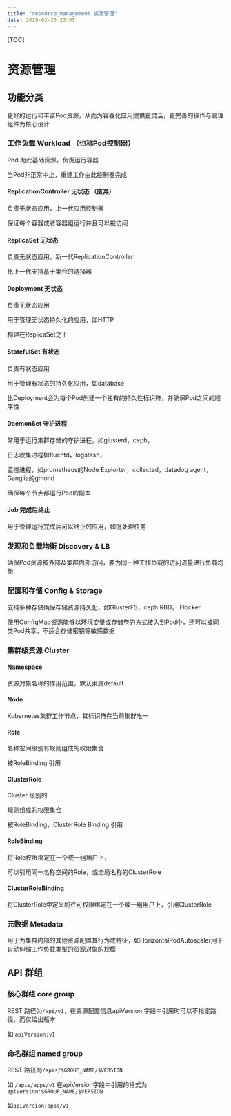 ```yaml
---
title: "resource_management 资源管理"
date: 2019-02-23 23:05
---
```



[TOC]



# 资源管理

## 功能分类

更好的运行和丰富Pod资源，从而为容器化应用提供更灵活，更完善的操作与管理组件为核心设计



### 工作负载 Workload （也称Pod控制器）

Pod 为此基础资源，负责运行容器

当Pod非正常中止，重建工作由此控制器完成



#### ReplicationController 无状态 （废弃）

负责无状态应用，上一代应用控制器

保证每个容器或者容器组运行并且可以被访问



#### ReplicaSet 无状态

负责无状态应用，新一代ReplicationController

比上一代支持基于集合的选择器



#### Deployment  无状态

负责无状态应用

用于管理无状态持久化的应用，如HTTP

构建在ReplicaSet之上



#### StatefulSet 有状态

负责有状态应用

用于管理有状态的持久化应用，如database

比Deployment会为每个Pod创建一个独有的持久性标识符，并确保Pod之间的顺序性



#### DaemonSet 守护进程

常用于运行集群存储的守护进程，如glusterd，ceph，

日志收集进程如fluentd，logstash，

监控进程，如prometheus的Node Explorter，collected，datadog agent， Ganglia的gmond

确保每个节点都运行Pod的副本



#### Job 完成后终止

用于管理运行完成后可以终止的应用，如批处理任务







### 发现和负载均衡 Discovery & LB

确保Pod资源被外部及集群内部访问，要为同一种工作负载的访问流量进行负载均衡



### 配置和存储 Config & Storage

支持多种存储确保存储资源持久化，如GlusterFS，ceph RBD， Flocker

使用ConfigMap资源能够以环境变量或存储卷的方式接入到Pod中，还可以被同类Pod共享，不适合存储密钥等敏感数据





### 集群级资源 Cluster

#### Namespace 

资源对象名称的作用范围，默认隶属default



#### Node

Kubernetes集群工作节点，其标识符在当前集群唯一



#### Role 

名称空间级别有规则组成的权限集合

被RoleBinding 引用



#### ClusterRole

Cluster 级别的 

规则组成的权限集合

被RoleBinding，ClusterRole Binding 引用



#### RoleBinding

将Role权限绑定在一个或一组用户上，

可以引用同一名称空间的Role，或全局名称的ClusterRole



#### ClusterRoleBinding

将ClusterRole中定义的许可权限绑定在一个或一组用户上，引用ClusterRole





### 元数据 Metadata

用于为集群内部的其他资源配置其行为或特征，如HorizontalPodAutoscaler用于自动伸缩工作负载类型的资源对象的规模





## API 群组



### 核心群组 core group

REST 路径为`/api/v1`，在资源配置信息apiVersion 字段中引用时可以不指定路径，而仅给出版本

如 `apiVersion:v1`



### 命名群组 named group

REST 路径为`/apis/$GROUP_NAME/$VERSION` 

如 `/apis/apps/v1`  在apiVersion字段中引用的格式为`apiVersion:$GROUP_NAME/$VERSION` 

如`apiVersion:apps/v1`